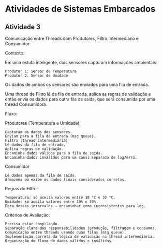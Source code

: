 # Atividades de Sistemas Embarcados

## Atividade 3

Comunicação entre Threads com Produtores, Filtro Intermediário e Consumidor

Contexto:

Em uma estufa inteligente, dois sensores capturam informações ambientais:

    Produtor 1: Sensor de Temperatura
    Produtor 2: Sensor de Umidade


Os dados de ambos os sensores são enviados para uma fila de entrada.

Uma thread de Filtro lê da fila de entrada, aplica as regras de validação e então envia os dados para outra fila de saída, que será consumida por uma thread Consumidora.

Fluxo:

Produtores (Temperatura e Umidade)

    Capturam os dados dos sensores.
    Enviam para a fila de entrada (msg_queue).
    Filtro (thread intermediária)
    Lê dados da fila de entrada.
    Aplica regras de validação.
    Encaminha dados válidos para a fila de saída.
    Encaminha dados inválidos para um canal separado de log/erro.


Consumidor

    Lê dados apenas da fila de saída.
    Armazena ou exibe os dados finais considerados corretos.


Regras do Filtro:

    Temperatura: só aceita valores entre 18 °C e 30 °C.
    Umidade: só aceita valores entre 40% e 70%.
    Fora desses intervalos → encaminhar como inconsistentes para log.


Critérios de Avaliação:

    Precisa estar compilando.
    Separação clara das responsabilidades (produção, filtragem e consumo).
    Comunicação entre threads usando duas filas (msg_queue).
    Implementação correta da lógica de validação na thread intermediária.
    Organização do fluxo de dados válidos e inválidos
